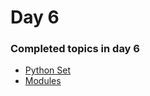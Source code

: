# Day 6

### Completed topics in day 6

  - [Python Set](https://github.com/imbelal/100DaysOfPython/blob/master/Day%206/Set.py)
  - [Modules](https://github.com/imbelal/100DaysOfPython/tree/master/Day%206/Modules)
